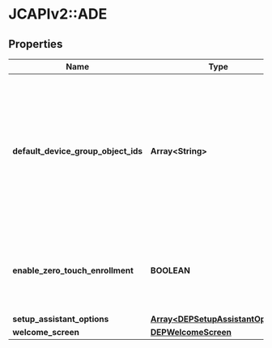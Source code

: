 # JCAPIv2::ADE

## Properties
Name | Type | Description | Notes
------------ | ------------- | ------------- | -------------
**default_device_group_object_ids** | **Array&lt;String&gt;** | An array of ObjectIDs identifying the default device groups for this specific type (based on the OS family) of automated device enrollment. Currently, only a single DeviceGroupID is supported. | [optional] 
**enable_zero_touch_enrollment** | **BOOLEAN** | A toggle to determine if ADE registered devices should go through JumpCloud Zero Touch Enrollment. | [optional] 
**setup_assistant_options** | [**Array&lt;DEPSetupAssistantOption&gt;**](DEPSetupAssistantOption.md) |  | [optional] 
**welcome_screen** | [**DEPWelcomeScreen**](DEPWelcomeScreen.md) |  | [optional] 

